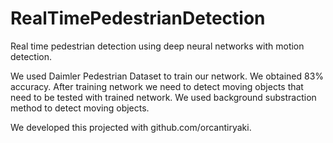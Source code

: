 # RealTimePedestrianDetection

Real time pedestrian detection using deep neural networks with motion detection.

We used Daimler Pedestrian Dataset to train our network. We obtained 83% accuracy. After training network we need to detect moving objects that need to be tested with trained network. We used background substraction method to detect moving objects.

We developed this projected with github.com/orcantiryaki.

